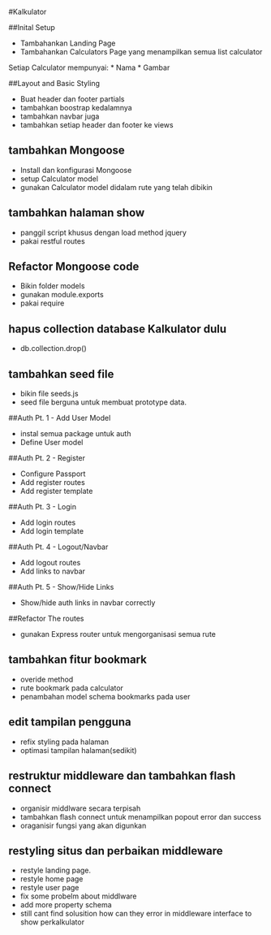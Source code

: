 #Kalkulator

##Inital Setup
* Tambahankan Landing Page
* Tambahankan Calculators Page yang menampilkan semua list calculator

Setiap Calculator  mempunyai:
    * Nama
    * Gambar


##Layout and Basic Styling
* Buat header dan footer partials
* tambahkan boostrap kedalamnya
* tambahkan navbar juga
* tambahkan setiap header dan footer ke views

## tambahkan Mongoose
* Install dan konfigurasi Mongoose
* setup Calculator model
* gunakan Calculator model didalam rute yang telah dibikin

## tambahkan halaman show
* panggil script khusus dengan load method jquery
* pakai restful routes

## Refactor Mongoose code
* Bikin folder models
* gunakan module.exports
* pakai require

## hapus collection database Kalkulator dulu
* db.collection.drop()

## tambahkan seed file
* bikin file seeds.js
* seed file berguna untuk membuat prototype data.

##Auth Pt. 1 - Add User Model
* instal semua package untuk auth
* Define User model 

##Auth Pt. 2 - Register
* Configure Passport
* Add register routes
* Add register template

##Auth Pt. 3 - Login
* Add login routes
* Add login template

##Auth Pt. 4 - Logout/Navbar
* Add logout routes
* Add links to navbar

##Auth Pt. 5 - Show/Hide Links
* Show/hide auth links in navbar correctly

##Refactor The routes
* gunakan Express router untuk mengorganisasi semua rute

## tambahkan fitur bookmark
* overide method 
* rute bookmark pada calculator
* penambahan model schema bookmarks pada user 


## edit tampilan pengguna
* refix styling pada halaman
* optimasi tampilan halaman(sedikit)

## restruktur middleware dan tambahkan flash connect
* organisir middlware secara terpisah
* tambahkan flash connect untuk menampilkan popout error dan success
* oraganisir fungsi yang akan digunkan


## restyling situs dan perbaikan middleware
* restyle landing page.
* restyle home page
* restyle user page
* fix some probelm about middlware
* add more property schema
* still cant find solusition how can they error in middleware interface to show perkalkulator
